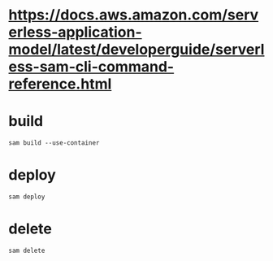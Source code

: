 # https://docs.aws.amazon.com/serverless-application-model/latest/developerguide/serverless-sam-cli-command-reference.html

# build
`sam build --use-container`

# deploy
`sam deploy`

# delete
`sam delete`